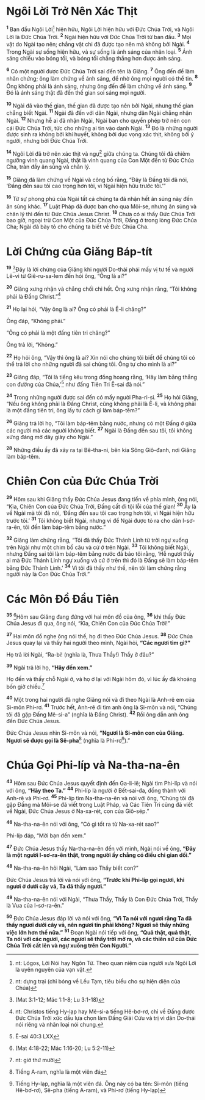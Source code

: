 # Ngôi Lời Trở Nên Xác Thịt
<sup><b>1</b></sup> Ban đầu Ngôi Lời[^1-67767104-54bc-4bfe-9fe7-9f52f99e9c9b] hiện hữu, Ngôi Lời hiện hữu với Đức Chúa Trời, và Ngôi Lời là Đức Chúa Trời. <sup><b>2</b></sup> Ngài hiện hữu với Đức Chúa Trời từ ban đầu. <sup><b>3</b></sup> Mọi vật do Ngài tạo nên; chẳng vật chi đã được tạo nên mà không bởi Ngài. <sup><b>4</b></sup> Trong Ngài sự sống hiện hữu, và sự sống là ánh sáng của nhân loại. <sup><b>5</b></sup> Ánh sáng chiếu vào bóng tối, và bóng tối chẳng thắng hơn được ánh sáng.

<sup><b>6</b></sup> Có một người được Đức Chúa Trời sai đến tên là Giăng. <sup><b>7</b></sup> Ông đến để làm nhân chứng; ông làm chứng về ánh sáng, để nhờ ông mọi người có thể tin. <sup><b>8</b></sup> Ông không phải là ánh sáng, nhưng ông đến để làm chứng về ánh sáng. <sup><b>9</b></sup> Đó là ánh sáng thật đã đến thế gian soi sáng mọi người.

<sup><b>10</b></sup> Ngài đã vào thế gian, thế gian đã được tạo nên bởi Ngài, nhưng thế gian chẳng biết Ngài. <sup><b>11</b></sup> Ngài đã đến với dân Ngài, nhưng dân Ngài chẳng nhận Ngài. <sup><b>12</b></sup> Nhưng hễ ai đã nhận Ngài, Ngài ban cho quyền phép trở nên con cái Đức Chúa Trời, tức cho những ai tin vào danh Ngài. <sup><b>13</b></sup> Đó là những người được sinh ra không bởi khí huyết, không bởi dục vọng xác thịt, không bởi ý người, nhưng bởi Đức Chúa Trời.

<sup><b>14</b></sup> Ngôi Lời đã trở nên xác thịt và ngự[^2-67767104-54bc-4bfe-9fe7-9f52f99e9c9b] giữa chúng ta. Chúng tôi đã chiêm ngưỡng vinh quang Ngài, thật là vinh quang của Con Một đến từ Đức Chúa Cha, tràn đầy ân sủng và chân lý.

<sup><b>15</b></sup> Giăng đã làm chứng về Ngài và công bố rằng, “Đây là Đấng tôi đã nói, ‘Đấng đến sau tôi cao trọng hơn tôi, vì Ngài hiện hữu trước tôi.’”

<sup><b>16</b></sup> Từ sự phong phú của Ngài tất cả chúng ta đã nhận hết ân sủng này đến ân sủng khác. <sup><b>17</b></sup> Luật Pháp đã được ban cho qua Môi-se, nhưng ân sủng và chân lý thì đến từ Đức Chúa Jesus Christ. <sup><b>18</b></sup> Chưa có ai thấy Đức Chúa Trời bao giờ, ngoại trừ Con Một của Đức Chúa Trời, Đấng ở trong lòng Đức Chúa Cha; Ngài đã bày tỏ cho chúng ta biết về Đức Chúa Cha.

# Lời Chứng của Giăng Báp-tít
<sup><b>19</b></sup> [^1@-67767104-54bc-4bfe-9fe7-9f52f99e9c9b]Đây là lời chứng của Giăng khi người Do-thái phái mấy vị tư tế và người Lê-vi từ Giê-ru-sa-lem đến hỏi ông, “Ông là ai?”

<sup><b>20</b></sup> Giăng xưng nhận và chẳng chối chi hết. Ông xưng nhận rằng, “Tôi không phải là Đấng Christ.”[^3-67767104-54bc-4bfe-9fe7-9f52f99e9c9b]

<sup><b>21</b></sup> Họ lại hỏi, “Vậy ông là ai? Ông có phải là Ê-li chăng?”

Ông đáp, “Không phải.”

“Ông có phải là một đấng tiên tri chăng?”

Ông trả lời, “Không.”

<sup><b>22</b></sup> Họ hỏi ông, “Vậy thì ông là ai? Xin nói cho chúng tôi biết để chúng tôi có thể trả lời cho những người đã sai chúng tôi. Ông tự cho mình là ai?”

<sup><b>23</b></sup> Giăng đáp, “Tôi là tiếng kêu trong đồng hoang rằng, ‘Hãy làm bằng thẳng con đường của Chúa,’[^4-67767104-54bc-4bfe-9fe7-9f52f99e9c9b] như đấng Tiên Tri Ê-sai đã nói.”

<sup><b>24</b></sup> Trong những người được sai đến có mấy người Pha-ri-si. <sup><b>25</b></sup> Họ hỏi Giăng, “Nếu ông không phải là Đấng Christ, cũng không phải là Ê-li, và không phải là một đấng tiên tri, ông lấy tư cách gì làm báp-têm?”

<sup><b>26</b></sup> Giăng trả lời họ, “Tôi làm báp-têm bằng nước, nhưng có một Đấng ở giữa các người mà các người không biết. <sup><b>27</b></sup> Ngài là Đấng đến sau tôi, tôi không xứng đáng mở dây giày cho Ngài.”

<sup><b>28</b></sup> Những điều ấy đã xảy ra tại Bê-tha-ni, bên kia Sông Giô-đanh, nơi Giăng làm báp-têm.

# Chiên Con của Đức Chúa Trời
<sup><b>29</b></sup> Hôm sau khi Giăng thấy Đức Chúa Jesus đang tiến về phía mình, ông nói, “Kìa, Chiên Con của Đức Chúa Trời, Đấng cất đi tội lỗi của thế gian! <sup><b>30</b></sup> Ấy là về Ngài mà tôi đã nói, ‘Đấng đến sau tôi cao trọng hơn tôi, vì Ngài hiện hữu trước tôi.’ <sup><b>31</b></sup> Tôi không biết Ngài, nhưng vì để Ngài được tỏ ra cho dân I-sơ-ra-ên, tôi đến làm báp-têm bằng nước.”

<sup><b>32</b></sup> Giăng làm chứng rằng, “Tôi đã thấy Đức Thánh Linh từ trời ngự xuống trên Ngài như một chim bồ câu và cứ ở trên Ngài. <sup><b>33</b></sup> Tôi không biết Ngài, nhưng Đấng sai tôi làm báp-têm bằng nước đã bảo tôi rằng, ‘Hễ ngươi thấy ai mà Đức Thánh Linh ngự xuống và cứ ở trên thì đó là Đấng sẽ làm báp-têm bằng Đức Thánh Linh.’ <sup><b>34</b></sup> Vì tôi đã thấy như thế, nên tôi làm chứng rằng người này là Con Đức Chúa Trời.”

# Các Môn Đồ Đầu Tiên
<sup><b>35</b></sup> [^2@-67767104-54bc-4bfe-9fe7-9f52f99e9c9b]Hôm sau Giăng đang đứng với hai môn đồ của ông, <sup><b>36</b></sup> khi thấy Đức Chúa Jesus đi qua, ông nói, “Kìa, Chiên Con của Đức Chúa Trời!”

<sup><b>37</b></sup> Hai môn đồ nghe ông nói thế, họ đi theo Đức Chúa Jesus. <sup><b>38</b></sup> Đức Chúa Jesus quay lại và thấy hai người theo mình, Ngài hỏi, **“Các ngươi tìm gì?”**

Họ trả lời Ngài, “Ra-bi! (nghĩa là, Thưa Thầy!) Thầy ở đâu?”

<sup><b>39</b></sup> Ngài trả lời họ, **“Hãy đến xem.”**

Họ đến và thấy chỗ Ngài ở, và họ ở lại với Ngài hôm đó, vì lúc ấy đã khoảng bốn giờ chiều.[^5-67767104-54bc-4bfe-9fe7-9f52f99e9c9b]

<sup><b>40</b></sup> Một trong hai người đã nghe Giăng nói và đi theo Ngài là Anh-rê em của Si-môn Phi-rơ. <sup><b>41</b></sup> Trước hết, Anh-rê đi tìm anh ông là Si-môn và nói, “Chúng tôi đã gặp Đấng Mê-si-a” (nghĩa là Đấng Christ). <sup><b>42</b></sup> Rồi ông dẫn anh ông đến Đức Chúa Jesus.

Đức Chúa Jesus nhìn Si-môn và nói, **“Ngươi là Si-môn con của Giăng. Ngươi sẽ được gọi là Sê-pha**[^6-67767104-54bc-4bfe-9fe7-9f52f99e9c9b] (nghĩa là Phi-rơ[^7-67767104-54bc-4bfe-9fe7-9f52f99e9c9b]).”

# Chúa Gọi Phi-líp và Na-tha-na-ên
<sup><b>43</b></sup> Hôm sau Đức Chúa Jesus quyết định đến Ga-li-lê; Ngài tìm Phi-líp và nói với ông, **“Hãy theo Ta.”** <sup><b>44</b></sup> Phi-líp là người ở Bết-sai-đa, đồng thành với Anh-rê và Phi-rơ. <sup><b>45</b></sup> Phi-líp tìm Na-tha-na-ên và nói với ông, “Chúng tôi đã gặp Đấng mà Môi-se đã viết trong Luật Pháp, và Các Tiên Tri cũng đã viết về Ngài, Đức Chúa Jesus ở Na-xa-rét, con của Giô-sép.”

<sup><b>46</b></sup> Na-tha-na-ên nói với ông, “Có gì tốt ra từ Na-xa-rét sao?”

Phi-líp đáp, “Mời bạn đến xem.”

<sup><b>47</b></sup> Đức Chúa Jesus thấy Na-tha-na-ên đến với mình, Ngài nói về ông, **“Đây là một người I-sơ-ra-ên thật, trong người ấy chẳng có điều chi gian dối.”**

<sup><b>48</b></sup> Na-tha-na-ên hỏi Ngài, “Làm sao Thầy biết con?”

Đức Chúa Jesus trả lời và nói với ông, **“Trước khi Phi-líp gọi ngươi, khi ngươi ở dưới cây vả, Ta đã thấy ngươi.”**

<sup><b>49</b></sup> Na-tha-na-ên nói với Ngài, “Thưa Thầy, Thầy là Con Đức Chúa Trời, Thầy là Vua của I-sơ-ra-ên.”

<sup><b>50</b></sup> Đức Chúa Jesus đáp lời và nói với ông, **“Vì Ta nói với ngươi rằng Ta đã thấy ngươi dưới cây vả, nên ngươi tin phải không? Ngươi sẽ thấy những việc lớn hơn thế nữa.”** <sup><b>51</b></sup> Đoạn Ngài nói tiếp với ông, **“Quả thật, quả thật, Ta nói với các ngươi, các ngươi sẽ thấy trời mở ra, và các thiên sứ của Đức Chúa Trời cất lên và ngự xuống trên Con Người.”**

[^1-67767104-54bc-4bfe-9fe7-9f52f99e9c9b]: nt: Lógos, Lời Nói hay Ngôn Từ. Theo quan niệm của người xưa Ngôi Lời là uyên nguyên của vạn vật.
[^2-67767104-54bc-4bfe-9fe7-9f52f99e9c9b]: nt: dựng trại (chỉ bóng về Lều Tạm, tiêu biểu cho sự hiện diện của Chúa)
[^3-67767104-54bc-4bfe-9fe7-9f52f99e9c9b]: nt: Christos tiếng Hy-lạp hay Mê-si-a tiếng Hê-bơ-rơ, chỉ về Đấng được Đức Chúa Trời xức dầu lựa chọn làm Đấng Giải Cứu và trị vì dân Do-thái nói riêng và nhân loại nói chung.
[^4-67767104-54bc-4bfe-9fe7-9f52f99e9c9b]: Ê-sai 40:3 LXX
[^5-67767104-54bc-4bfe-9fe7-9f52f99e9c9b]: nt: giờ thứ mười
[^6-67767104-54bc-4bfe-9fe7-9f52f99e9c9b]: Tiếng A-ram, nghĩa là một viên đá
[^7-67767104-54bc-4bfe-9fe7-9f52f99e9c9b]: Tiếng Hy-lạp, nghĩa là một viên đá. Ông này có ba tên: Si-môn (tiếng Hê-bơ-rơ), Sê-pha (tiếng A-ram), và Phi-rơ (tiếng Hy-lạp)
[^1@-67767104-54bc-4bfe-9fe7-9f52f99e9c9b]: (Mat 3:1-12; Mác 1:1-8; Lu 3:1-18)
[^2@-67767104-54bc-4bfe-9fe7-9f52f99e9c9b]: (Mat 4:18-22; Mác 1:16-20; Lu 5:2-11)
